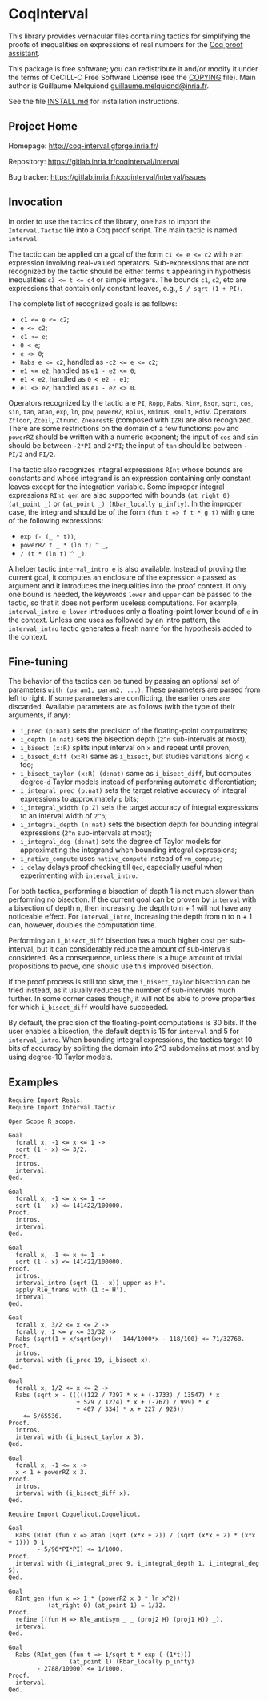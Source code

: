 CoqInterval
===========

This library provides vernacular files containing tactics for
simplifying the proofs of inequalities on expressions of real numbers
for the [Coq proof assistant](https://coq.inria.fr/).

This package is free software; you can redistribute it and/or modify it
under the terms of CeCILL-C Free Software License (see the [COPYING](COPYING) file).
Main author is Guillaume Melquiond <guillaume.melquiond@inria.fr>.

See the file [INSTALL.md](INSTALL.md) for installation instructions.


Project Home
------------

Homepage: http://coq-interval.gforge.inria.fr/

Repository: https://gitlab.inria.fr/coqinterval/interval

Bug tracker: https://gitlab.inria.fr/coqinterval/interval/issues


Invocation
----------

In order to use the tactics of the library, one has to import the
`Interval.Tactic` file into a Coq proof script. The main tactic is named
`interval`.

The tactic can be applied on a goal of the form `c1 <= e <= c2` with
`e` an expression involving real-valued operators. Sub-expressions that
are not recognized by the tactic should be either terms `t` appearing in
hypothesis inequalities `c3 <= t <= c4` or simple integers. The
bounds `c1`, `c2`, etc are expressions that contain only constant leaves,
e.g., `5 / sqrt (1 + PI)`.

The complete list of recognized goals is as follows:

  - `c1 <= e <= c2`;
  - `e <= c2`;
  - `c1 <= e`;
  - `0 < e`;
  - `e <> 0`;
  - `Rabs e <= c2`, handled as `-c2 <= e <= c2`;
  - `e1 <= e2`, handled as `e1 - e2 <= 0`;
  - `e1 < e2`, handled as `0 < e2 - e1`;
  - `e1 <> e2`, handled as `e1 - e2 <> 0`.

Operators recognized by the tactic are `PI`, `Ropp`, `Rabs`, `Rinv`,
`Rsqr`, `sqrt`, `cos`, `sin`, `tan`, `atan`, `exp`, `ln`, `pow`,
`powerRZ`, `Rplus`, `Rminus`, `Rmult`, `Rdiv`. Operators `Zfloor`,
`Zceil`, `Ztrunc`, `ZnearestE` (composed with `IZR`) are also recognized.
There are some restrictions on the domain of a few functions: `pow` and
`powerRZ` should be written with a numeric exponent; the input of `cos`
and `sin` should be between `-2*PI` and `2*PI`; the input of `tan` should
be between `-PI/2` and `PI/2`.

The tactic also recognizes integral expressions `RInt` whose bounds are
constants and whose integrand is an expression containing only constant
leaves except for the integration variable. Some improper integral
expressions `RInt_gen` are also supported with bounds `(at_right 0)
(at_point _)` or `(at_point _) (Rbar_locally p_infty)`. In the improper
case, the integrand should be of the form `(fun t => f t * g t)` with `g`
one of the following expressions:

  - `exp (- (_ * t))`,
  - `powerRZ t _ * (ln t) ^ _`,
  - `/ (t * (ln t) ^ _)`.

A helper tactic `interval_intro e` is also available. Instead of proving
the current goal, it computes an enclosure of the expression `e` passed
as argument and it introduces the inequalities into the proof context. If
only one bound is needed, the keywords `lower` and `upper` can be passed
to the tactic, so that it does not perform useless computations. For
example, `interval_intro e lower` introduces only a floating-point lower
bound of `e` in the context. Unless one uses `as` followed by an intro
pattern, the `interval_intro` tactic generates a fresh name for the
hypothesis added to the context.


Fine-tuning
-----------

The behavior of the tactics can be tuned by passing an optional set of
parameters `with (param1, param2, ...)`. These parameters are parsed from
left to right. If some parameters are conflicting, the earlier ones are
discarded. Available parameters are as follows (with the type of their
arguments, if any):

  - `i_prec (p:nat)` sets the precision of the floating-point computations;
  - `i_depth (n:nat)` sets the bisection depth (`2^n` sub-intervals at most);
  - `i_bisect (x:R)`      splits input interval on `x` and repeat until proven;
  - `i_bisect_diff (x:R)` same as `i_bisect`, but studies variations
    along `x` too;
  - `i_bisect_taylor (x:R) (d:nat)` same as `i_bisect_diff`, but computes
    degree-`d` Taylor models instead of performing automatic differentiation;
  - `i_integral_prec (p:nat)` sets the target relative accuracy of
    integral expressions to approximately `p` bits;
  - `i_integral_width (p:Z)` sets the target accuracy of integral
    expressions to an interval width of `2^p`;
  - `i_integral_depth (n:nat)` sets the bisection depth for bounding
    integral expressions (`2^n` sub-intervals at most);
  - `i_integral_deg (d:nat)` sets the degree of Taylor models for
    approximating the integrand when bounding integral expressions;
  - `i_native_compute` uses `native_compute` instead of `vm_compute`;
  - `i_delay` delays proof checking till `Qed`, especially useful when
    experimenting with `interval_intro`.

For both tactics, performing a bisection of depth 1 is not much slower
than performing no bisection. If the current goal can be proven by
`interval` with a bisection of depth n, then increasing the depth to n + 1
will not have any noticeable effect. For `interval_intro`, increasing the
depth from n to n + 1 can, however, doubles the computation time.

Performing an `i_bisect_diff` bisection has a much higher cost per
sub-interval, but it can considerably reduce the amount of sub-intervals
considered. As a consequence, unless there is a huge amount of trivial
propositions to prove, one should use this improved bisection.

If the proof process is still too slow, the `i_bisect_taylor` bisection
can be tried instead, as it usually reduces the number of sub-intervals
much further. In some corner cases though, it will not be able to prove
properties for which `i_bisect_diff` would have succeeded.

By default, the precision of the floating-point computations is 30 bits.
If the user enables a bisection, the default depth is 15 for `interval`
and 5 for `interval_intro`. When bounding integral expressions, the
tactics target 10 bits of accuracy by splitting the domain into 2^3
subdomains at most and by using degree-10 Taylor models.


Examples
--------

```coq
Require Import Reals.
Require Import Interval.Tactic.

Open Scope R_scope.

Goal
  forall x, -1 <= x <= 1 ->
  sqrt (1 - x) <= 3/2.
Proof.
  intros.
  interval.
Qed.

Goal
  forall x, -1 <= x <= 1 ->
  sqrt (1 - x) <= 141422/100000.
Proof.
  intros.
  interval.
Qed.

Goal
  forall x, -1 <= x <= 1 ->
  sqrt (1 - x) <= 141422/100000.
Proof.
  intros.
  interval_intro (sqrt (1 - x)) upper as H'.
  apply Rle_trans with (1 := H').
  interval.
Qed.

Goal
  forall x, 3/2 <= x <= 2 ->
  forall y, 1 <= y <= 33/32 ->
  Rabs (sqrt(1 + x/sqrt(x+y)) - 144/1000*x - 118/100) <= 71/32768.
Proof.
  intros.
  interval with (i_prec 19, i_bisect x).
Qed.

Goal
  forall x, 1/2 <= x <= 2 ->
  Rabs (sqrt x - (((((122 / 7397 * x + (-1733) / 13547) * x
                   + 529 / 1274) * x + (-767) / 999) * x
                   + 407 / 334) * x + 227 / 925))
    <= 5/65536.
Proof.
  intros.
  interval with (i_bisect_taylor x 3).
Qed.

Goal
  forall x, -1 <= x ->
  x < 1 + powerRZ x 3.
Proof.
  intros.
  interval with (i_bisect_diff x).
Qed.

Require Import Coquelicot.Coquelicot.

Goal
  Rabs (RInt (fun x => atan (sqrt (x*x + 2)) / (sqrt (x*x + 2) * (x*x + 1))) 0 1
        - 5/96*PI*PI) <= 1/1000.
Proof.
  interval with (i_integral_prec 9, i_integral_depth 1, i_integral_deg 5).
Qed.

Goal
  RInt_gen (fun x => 1 * (powerRZ x 3 * ln x^2))
           (at_right 0) (at_point 1) = 1/32.
Proof.
  refine ((fun H => Rle_antisym _ _ (proj2 H) (proj1 H)) _).
  interval.
Qed.

Goal
  Rabs (RInt_gen (fun t => 1/sqrt t * exp (-(1*t)))
                 (at_point 1) (Rbar_locally p_infty)
        - 2788/10000) <= 1/1000.
Proof.
  interval.
Qed.
```
